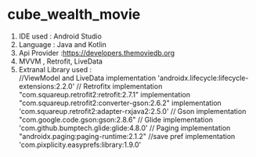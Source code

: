 # cube_wealth_movie

1. IDE used : Android Studio
2. Language : Java and Kotlin
3. Api Provider :https://developers.themoviedb.org
4. MVVM , Retrofit, LiveData
5. Extranal Library used :  
    //ViewModel and LiveData
    implementation 'androidx.lifecycle:lifecycle-extensions:2.2.0'
    // Retrofitx
    implementation "com.squareup.retrofit2:retrofit:2.7.1"
    implementation "com.squareup.retrofit2:converter-gson:2.6.2"
    implementation 'com.squareup.retrofit2:adapter-rxjava2:2.5.0'
    // Gson
    implementation "com.google.code.gson:gson:2.8.6"
    // Glide
    implementation 'com.github.bumptech.glide:glide:4.8.0'
    // Paging
    implementation "androidx.paging:paging-runtime:2.1.2"
    //save pref
    implementation 'com.pixplicity.easyprefs:library:1.9.0'
 

